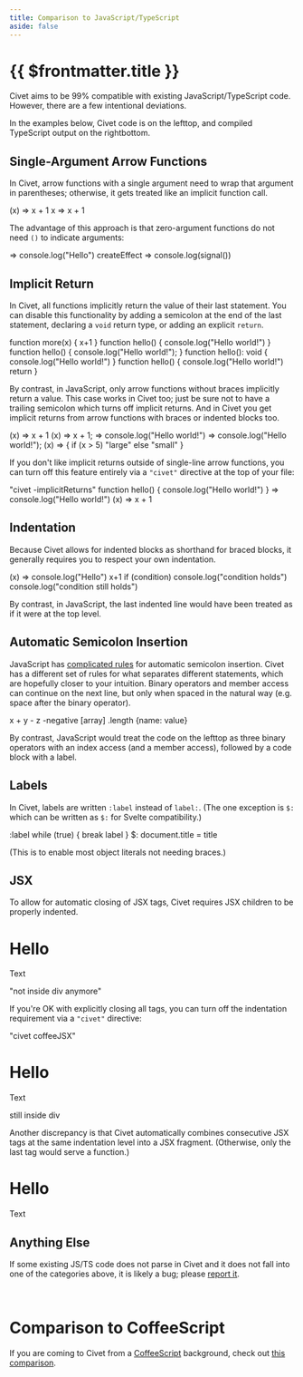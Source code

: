 ```yaml
---
title: Comparison to JavaScript/TypeScript
aside: false
---
```


# {{ $frontmatter.title }}

Civet aims to be 99% compatible with existing JavaScript/TypeScript code.
However, there are a few intentional deviations.

In the examples below, Civet code is on
<span class="wide">the left</span><span class="narrow">top</span>,
and compiled TypeScript output on
<span class="wide">the right</span><span class="narrow">bottom</span>.

## Single-Argument Arrow Functions

In Civet, arrow functions with a single argument need to wrap that argument in
parentheses; otherwise, it gets treated like an implicit function call.

<Playground>
(x) => x + 1
x => x + 1
</Playground>

The advantage of this approach is that zero-argument functions do not need `()`
to indicate arguments:

<Playground>
=> console.log("Hello")
createEffect => console.log(signal())
</Playground>

## Implicit Return

In Civet, all functions implicitly return the value of their last statement.
You can disable this functionality by adding a semicolon at the end of
the last statement, declaring a `void` return type, or adding an
explicit `return`.

<Playground>
function more(x) {
  x+1
}
function hello() {
  console.log("Hello world!")
}
function hello() {
  console.log("Hello world!");
}
function hello(): void {
  console.log("Hello world!")
}
function hello() {
  console.log("Hello world!")
  return
}
</Playground>

By contrast, in JavaScript, only arrow functions without braces
implicitly return a value.  This case works in Civet too;
just be sure not to have a trailing semicolon which turns off implicit returns.
And in Civet you get implicit returns from arrow functions
with braces or indented blocks too.

<Playground>
(x) => x + 1
(x) => x + 1;
=> console.log("Hello world!")
=> console.log("Hello world!");
(x) => {
  if (x > 5)
    "large"
  else
    "small"
}
</Playground>

If you don't like implicit returns outside of single-line arrow functions,
you can turn off this feature entirely via a `"civet"` directive
at the top of your file:

<Playground>
"civet -implicitReturns"
function hello() {
  console.log("Hello world!")
}
=>
  console.log("Hello world!")
(x) => x + 1
</Playground>

## Indentation

Because Civet allows for indented blocks as shorthand for braced blocks,
it generally requires you to respect your own indentation.

<Playground>
(x) =>
  console.log("Hello")
  x+1
</Playground>

<Playground>
if (condition)
  console.log("condition holds")
  console.log("condition still holds")
</Playground>

By contrast, in JavaScript, the last indented line would have been
treated as if it were at the top level.

## Automatic Semicolon Insertion

JavaScript has [complicated rules](https://developer.mozilla.org/en-US/docs/Web/JavaScript/Reference/Lexical_grammar#automatic_semicolon_insertion)
for automatic semicolon insertion.
Civet has a different set of rules for what separates different statements,
which are hopefully closer to your intuition.
Binary operators and member access can continue on the next line,
but only when spaced in the natural way (e.g. space after the binary operator).

<Playground>
x +
y
- z
-negative
[array]
.length
{name: value}
</Playground>

By contrast, JavaScript would treat the code on
<span class="wide">the left</span><span class="narrow">top</span>
as three binary operators with an index access (and a member access),
followed by a code block with a label.

## Labels

In Civet, labels are written `:label` instead of `label:`.
(The one exception is `$:` which can be written as `$:`
for Svelte compatibility.)

<Playground>
:label while (true) {
  break label
}
$: document.title = title
</Playground>

(This is to enable most object literals not needing braces.)

## JSX

To allow for automatic closing of JSX tags, Civet requires JSX children
to be properly indented.

<Playground>
<div>
  <h1>Hello</h1>
  <p>Text</p>
"not inside div anymore"
</Playground>

If you're OK with explicitly closing all tags, you can turn off the
indentation requirement via a `"civet"` directive:

<Playground>
"civet coffeeJSX"
<div>
  <h1>Hello</h1>
  <p>Text</p>
still inside div
</div>
</Playground>

Another discrepancy is that Civet automatically combines consecutive JSX tags
at the same indentation level into a JSX fragment.
(Otherwise, only the last tag would serve a function.)

<Playground>
<h1>Hello</h1>
<p>Text</p>
</Playground>

## Anything Else

If some existing JS/TS code does not parse in Civet and it does not fall into
one of the categories above, it is likely a bug; please
[report it](https://github.com/DanielXMoore/Civet/issues).

<br/>

# Comparison to CoffeeScript

If you are coming to Civet from a [CoffeeScript](https://coffeescript.org)
background, check out
[this comparison](https://github.com/DanielXMoore/Civet/blob/main/notes/Comparison-to-CoffeeScript.md).
